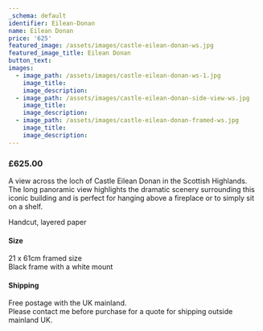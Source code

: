 ```yaml
---
_schema: default
identifier: Eilean-Donan
name: Eilean Donan
price: '625'
featured_image: /assets/images/castle-eilean-donan-ws.jpg
featured_image_title: Eilean Donan
button_text:
images:
  - image_path: /assets/images/castle-eilean-donan-ws-1.jpg
    image_title:
    image_description:
  - image_path: /assets/images/castle-eilean-donan-side-view-ws.jpg
    image_title:
    image_description:
  - image_path: /assets/images/castle-eilean-donan-framed-ws.jpg
    image_title:
    image_description:
---
```

### £625.00

A view across the loch of Castle Eilean Donan in the Scottish Highlands. The long panoramic view highlights the dramatic scenery surrounding this iconic building and is perfect for hanging above a fireplace or to simply sit on a shelf.

Handcut, layered paper

#### Size

21 x 61cm framed size<br>Black frame with a white mount

#### Shipping

Free postage with the UK mainland.<br>Please contact me before purchase for a quote for shipping outside mainland UK.